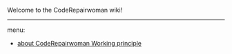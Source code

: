 Welcome to the CodeRepairwoman wiki!
***

menu:
* [about CodeRepairwoman Working principle](https://github.com/SuperSystemStudio/CodeRepairwoman/wiki/Athena-Working-principle)

